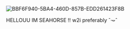 


![BBF6F940-5BA4-460D-857B-EDD261423F8B](https://github.com/user-attachments/assets/fce866aa-d1db-40a9-8933-fd831713d938)


HELLOUU IM SEAHORSE !! w2i preferably ˆ𐃷ˆ

